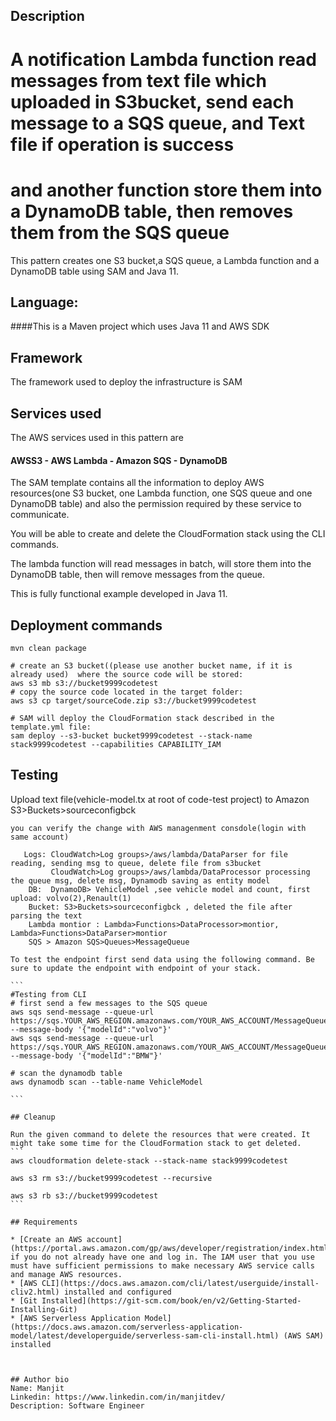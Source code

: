 ## Description
# A notification Lambda function read messages from text file which uploaded in S3bucket, send each message to a SQS queue, and Text file if operation is success
# and another function store them into a DynamoDB table, then removes them from the SQS queue

This pattern creates one S3 bucket,a SQS queue, a Lambda function and a DynamoDB table using SAM and Java 11.

## Language:
####This is a Maven project which uses Java 11 and AWS SDK

## Framework

The framework used to deploy the infrastructure is SAM

## Services used

The AWS services used in this pattern are
#### AWSS3 - AWS Lambda - Amazon SQS - DynamoDB

The SAM template contains all the information to deploy AWS resources(one S3 bucket, one Lambda function, one SQS queue and one DynamoDB table)
and also the permission required by these service to communicate.

You will be able to create and delete the CloudFormation stack using the CLI commands.

The lambda function will read messages in batch, will store them into the DynamoDB table, then will remove messages from the queue.

This is fully functional example developed in Java 11.

## Deployment commands

````
mvn clean package

# create an S3 bucket((please use another bucket name, if it is already used)  where the source code will be stored:
aws s3 mb s3://bucket9999codetest
# copy the source code located in the target folder:
aws s3 cp target/sourceCode.zip s3://bucket9999codetest

# SAM will deploy the CloudFormation stack described in the template.yml file:
sam deploy --s3-bucket bucket9999codetest --stack-name stack9999codetest --capabilities CAPABILITY_IAM

````

## Testing

Upload text file(vehicle-model.tx at root of code-test project) to Amazon S3>Buckets>sourceconfigbck
````
you can verify the change with AWS managenment consdole(login with same account)

   Logs: CloudWatch>Log groups>/aws/lambda/DataParser for file reading, sending msg to queue, delete file from s3bucket
         CloudWatch>Log groups>/aws/lambda/DataProcessor processing the queue msg, delete msg, Dynamodb saving as entity model
    DB:  DynamoDB> VehicleModel ,see vehicle model and count, first upload: volvo(2),Renault(1)
    Bucket: S3>Buckets>sourceconfigbck , deleted the file after parsing the text
    Lambda montior : Lambda>Functions>DataProcessor>montior,  Lambda>Functions>DataParser>montior
    SQS > Amazon SQS>Queues>MessageQueue

To test the endpoint first send data using the following command. Be sure to update the endpoint with endpoint of your stack.

```
#Testing from CLI
# first send a few messages to the SQS queue
aws sqs send-message --queue-url https://sqs.YOUR_AWS_REGION.amazonaws.com/YOUR_AWS_ACCOUNT/MessageQueue --message-body '{"modelId":"volvo"}'
aws sqs send-message --queue-url https://sqs.YOUR_AWS_REGION.amazonaws.com/YOUR_AWS_ACCOUNT/MessageQueue --message-body '{"modelId":"BMW"}'

# scan the dynamodb table
aws dynamodb scan --table-name VehicleModel

```

## Cleanup

Run the given command to delete the resources that were created. It might take some time for the CloudFormation stack to get deleted.
```
aws cloudformation delete-stack --stack-name stack9999codetest

aws s3 rm s3://bucket9999codetest --recursive

aws s3 rb s3://bucket9999codetest
```

## Requirements

* [Create an AWS account](https://portal.aws.amazon.com/gp/aws/developer/registration/index.html) if you do not already have one and log in. The IAM user that you use must have sufficient permissions to make necessary AWS service calls and manage AWS resources.
* [AWS CLI](https://docs.aws.amazon.com/cli/latest/userguide/install-cliv2.html) installed and configured
* [Git Installed](https://git-scm.com/book/en/v2/Getting-Started-Installing-Git)
* [AWS Serverless Application Model](https://docs.aws.amazon.com/serverless-application-model/latest/developerguide/serverless-sam-cli-install.html) (AWS SAM) installed



## Author bio
Name: Manjit
Linkedin: https://www.linkedin.com/in/manjitdev/
Description: Software Engineer